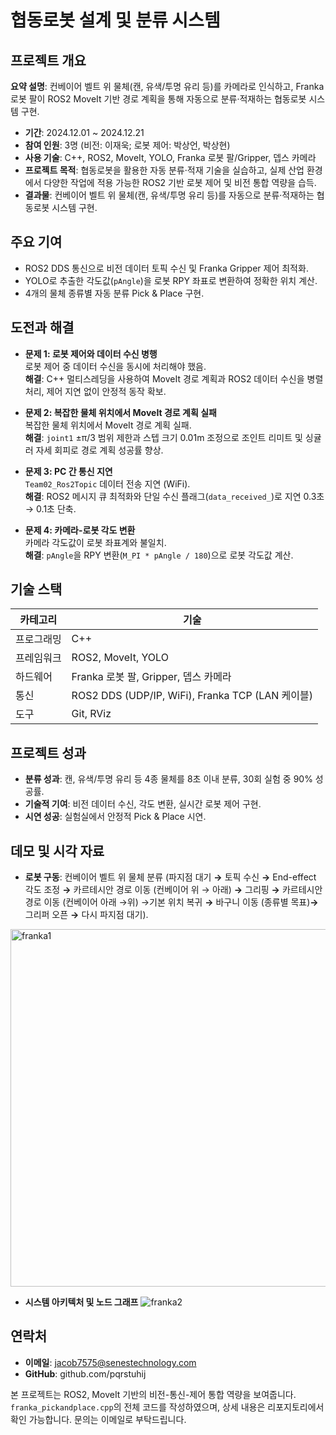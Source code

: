 # 협동로봇 설계 및 분류 시스템

## 프로젝트 개요

**요약 설명**: 컨베이어 벨트 위 물체(캔, 유색/투명 유리 등)를 카메라로 인식하고, Franka 로봇 팔이 ROS2 MoveIt 기반 경로 계획을 통해 자동으로 분류·적재하는 협동로봇 시스템 구현.

- **기간**: 2024.12.01 \~ 2024.12.21
- **참여 인원**: 3명 (비전: 이재욱; 로봇 제어: 박상언, 박상현)
- **사용 기술**: C++, ROS2, MoveIt, YOLO, Franka 로봇 팔/Gripper, 뎁스 카메라
- **프로젝트 목적**: 협동로봇을 활용한 자동 분류·적재 기술을 실습하고, 실제 산업 환경에서 다양한 작업에 적용 가능한 ROS2 기반 로봇 제어 및 비전 통합 역량을 습득.
- **결과물**: 컨베이어 벨트 위 물체(캔, 유색/투명 유리 등)를 자동으로 분류·적재하는 협동로봇 시스템 구현.

## 주요 기여

- ROS2 DDS 통신으로 비전 데이터 토픽 수신 및 Franka Gripper 제어 최적화.
- YOLO로 추출한 각도값(`pAngle`)을 로봇 RPY 좌표로 변환하여 정확한 위치 계산.
- 4개의 물체 종류별 자동 분류 Pick & Place 구현.

## 도전과 해결

- **문제 1: 로봇 제어와 데이터 수신 병행**\
  로봇 제어 중 데이터 수신을 동시에 처리해야 했음.\
  **해결**: C++ 멀티스레딩을 사용하여 MoveIt 경로 계획과 ROS2 데이터 수신을 병렬 처리, 제어 지연 없이 안정적 동작 확보.

- **문제 2: 복잡한 물체 위치에서 MoveIt 경로 계획 실패**\
  복잡한 물체 위치에서 MoveIt 경로 계획 실패.\
  **해결**: `joint1` ±π/3 범위 제한과 스텝 크기 0.01m 조정으로 조인트 리미트 및 싱귤러 자세 회피로 경로 계획 성공률 향상.

- **문제 3: PC 간 통신 지연**\
  `Team02_Ros2Topic` 데이터 전송 지연 (WiFi).\
  **해결**: ROS2 메시지 큐 최적화와 단일 수신 플래그(`data_received_`)로 지연 0.3초 → 0.1초 단축.

- **문제 4: 카메라-로봇 각도 변환**\
  카메라 각도값이 로봇 좌표계와 불일치.\
  **해결**: `pAngle`을 RPY 변환(`M_PI * pAngle / 180`)으로 로봇 각도값 계산.

## 기술 스택

| **카테고리** | **기술** |
| --- | --- |
| 프로그래밍 | C++ |
| 프레임워크 | ROS2, MoveIt, YOLO |
| 하드웨어 | Franka 로봇 팔, Gripper, 뎁스 카메라 |
| 통신 | ROS2 DDS (UDP/IP, WiFi), Franka TCP (LAN 케이블) |
| 도구 | Git, RViz |

## 프로젝트 성과

- **분류 성과**: 캔, 유색/투명 유리 등 4종 물체를 8초 이내 분류, 30회 실험 중 90% 성공률.
- **기술적 기여**: 비전 데이터 수신, 각도 변환, 실시간 로봇 제어 구현.
- **시연 성공**: 실험실에서 안정적 Pick & Place 시연.

## 데모 및 시각 자료

- **로봇 구동**: 컨베이어 벨트 위 물체 분류 (파지점 대기 **→** 토픽 수신 **→** End-effect 각도 조정 **→** 카르테시안 경로 이동 (컨베이어 위 → 아래)  **→** 그리핑 **→** 카르테시안 경로 이동 (컨베이어 아래 →위) →기본 위치 복귀 **→** 바구니 이동 (종류별 목표)**→**  그리퍼 오픈 **→** 다시 파지점 대기).
<img width="771" height="572" alt="franka1" src="https://github.com/user-attachments/assets/eb27af88-4505-4875-8719-68df2bcb5e89" />

  
- **시스템 아키텍처 및 노드 그래프**
![franka2](https://github.com/user-attachments/assets/a3121363-4dbe-4c16-b12f-dd7221a55747)

## 연락처

- **이메일**: jacob7575@senestechnology.com
- **GitHub**: github.com/pqrstuhij

본 프로젝트는 ROS2, MoveIt 기반의 비전-통신-제어 통합 역량을 보여줍니다. `franka_pickandplace.cpp`의 전체 코드를 작성하였으며, 상세 내용은 리포지토리에서 확인 가능합니다. 문의는 이메일로 부탁드립니다.
